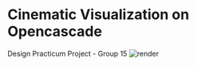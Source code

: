 # Cinematic Visualization on Opencascade
Design Practicum Project - Group 15 
![render](https://github.com/satyam-kr03/DesignPracticum/assets/126661857/d1fb3741-d26e-4c42-83c1-e775e4e9bb10)
